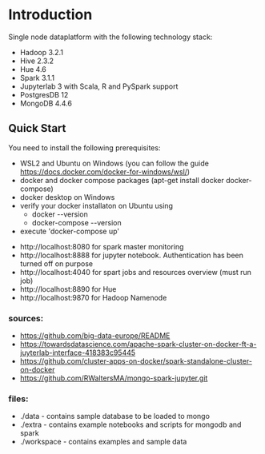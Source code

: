 # Introduction
Single node dataplatform with the following technology stack:

 * Hadoop 3.2.1
 * Hive 2.3.2
 * Hue 4.6
 * Spark 3.1.1
 * Jupyterlab 3 with Scala, R and PySpark support
 * PostgresDB 12
 * MongoDB 4.4.6

## Quick Start

You need to install the following prerequisites:
 * WSL2 and Ubuntu on Windows (you can follow the guide https://docs.docker.com/docker-for-windows/wsl/)
 * docker and docker compose packages (apt-get install docker docker-compose)
 * docker desktop on Windows
 * verify your docker installaton on Ubuntu using
    * docker --version
    * docker-compose --version
 * execute 'docker-compose up'

 - http://localhost:8080 for spark master monitoring
 - http://localhost:8888 for jupyter notebook. Authentication has been turned off on purpose
 - http://localhost:4040 for spart jobs and resources overview (must run job)
 - http://localhost:8890 for Hue
 - http://localhost:9870 for Hadoop Namenode

### sources:
 - https://github.com/big-data-europe/README
 - https://towardsdatascience.com/apache-spark-cluster-on-docker-ft-a-juyterlab-interface-418383c95445
 - https://github.com/cluster-apps-on-docker/spark-standalone-cluster-on-docker
 - https://github.com/RWaltersMA/mongo-spark-jupyter.git


### files:
 * ./data - contains sample database to be loaded to mongo
 * ./extra - contains example notebooks and scripts for mongodb and spark
 * ./workspace - contains examples and sample data
